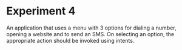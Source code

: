 # Experiment 4

An application that uses a menu with 3 options for dialing a number, opening a website and to send an SMS. On selecting an option, the appropriate action should be invoked using intents.
